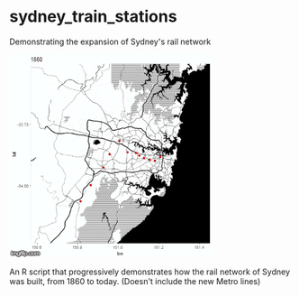 # sydney_train_stations
Demonstrating the expansion of Sydney's rail network

![Sydney train stations](sydney_train_stations.gif)

An R script that progressively demonstrates how the rail network of Sydney was built, from 1860 to today. (Doesn't include the new Metro lines)
